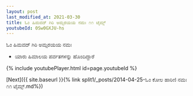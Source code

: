 ```yaml
---
layout: post
last_modified_at: 2021-03-30
title: ಓಂ ಹಿಮವದ್ ಗಿರಿ ಅಮ್ಸರಯಯ ನಮಃ ೧೧ ಟೈಮ್ಸ್
youtubeId: 0Sw0GXJU-hs
---
```

 
 
 ಓಂ ಹಿಮವದ್ ಗಿರಿ ಅಮ್ಸರಯಯ ನಮಃ  
 
 -  ಯಾರು ಹಿಮಾಲಯ ಪರ್ವತಗಳನ್ನು ಹೊಂದಿದ್ದಾರೆ 
 
  
 
  
 
 
 
 
 
 


{% include youtubePlayer.html id=page.youtubeId %}
 
[Next]({{ site.baseurl }}{% link  split1/_posts/2014-04-25-ಓಂ ಕೋಲ ಹಾರಿಣಿ ನಮಃ ೧೧ ಟೈಮ್ಸ್.md%})
 
